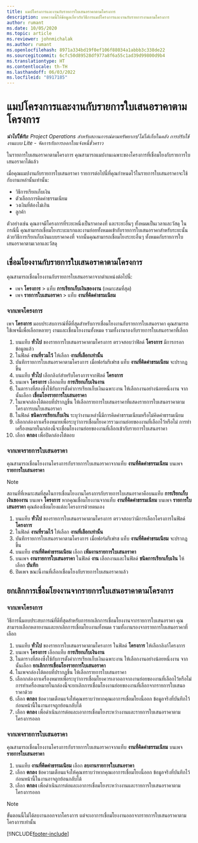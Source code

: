```yaml
---
title: แมปโครงการและงานกับรายการใบเสนอราคาตามโครงการ
description: บทความนี้ให้ข้อมูลเกี่ยวกับวิธีการแมปโครงการและงานกับรายการงานตามโครงการ
author: rumant
ms.date: 10/05/2020
ms.topic: article
ms.reviewer: johnmichalak
ms.author: rumant
ms.openlocfilehash: 8971a334bd19f0ef106f88034a1abbb3c338de22
ms.sourcegitcommit: 6cfc50d89528df977a8f6a55c1ad39d99800d9b4
ms.translationtype: HT
ms.contentlocale: th-TH
ms.lasthandoff: 06/03/2022
ms.locfileid: "8917185"
---
```

# <a name="map-projects-and-tasks-to-a-project-based-quote-line"></a>แมปโครงการและงานกับรายการใบเสนอราคาตามโครงการ

_**นำไปใช้กับ:** Project Operations สำหรับสถานการณ์ตามทรัพยากร/ไม่ได้เก็บในคลัง การปรับใช้งานแบบ Lite - จัดการกับการออกใบแจ้งหนี้ชั่วคราว_

ในรายการใบเสนอราคาตามโครงการ คุณสามารถแมปงานเฉพาะของโครงการที่เชื่อมโยงกับรายการใบเสนอราคาได้แล้ว

เมื่อคุณแมปงานกับรายการใบเสนอราคา รายการต่อไปนี้ที่คุณกำหนดไว้ในรายการใบเสนอราคาจะใช้กับงานเหล่านั้นเท่านั้น:

- วิธีการเรียกเก็บเงิน
- ตัวเลือกการคิดค่าธรรมเนียม
- วงเงินที่ต้องไม่เกิน
- ลูกค้า

ตัวอย่างเช่น คุณอาจมีโครงการที่ระยะหนึ่งเป็นราคาคงที่ และระยะอื่นๆ ทั้งหมดเป็นเวลาและวัสดุ ในกรณีนี้ คุณสามารถเชื่อมโยงระบะแรกและงานย่อยทั้งหมดเข้ากับรายการใบเสนอราคาสำหรับระยะนั้นด้วยวิธีการเรียกเก็บเงินแบบราคาคงที่ จากนั้นคุณสามารถเชื่อมโยงระยะอื่นๆ ทั้งหมดกับรายการใบเสนอราคาตามเวลาและวัสดุ

## <a name="associate-tasks-to-project-based-quote-lines"></a>เชื่อมโยงงานกับรายการใบเสนอราคาตามโครงการ

คุณสามารถเชื่อมโยงงานกับรายการใบเสนอราคาจากตำแหน่งต่อไปนี้:

- เพจ **โครงการ** > แท็บ **การเรียกเก็บเงินของงาน** (เหมาะสมที่สุด)
- เพจ **รายการใบเสนอราคา** > แท็บ **งานที่คิดค่าธรมเนียม** 

### <a name="from-the-project-page"></a>จากเพจโครงการ

เพจ **โครงการ** มอบประสบการณ์ที่ดีที่สุดสำหรับการเชื่อมโยงงานกับรายการใบเสนอราคา คุณสามารถใช้เพจนี้เพื่อเลือกหลายๆ งานและเชื่อมโยงงานทั้งหมด รวมทั้งงานรองกับรายการใบเสนอราคาที่เลือก

1. บนแท็บ **ทั่วไป** ของรายการใบเสนอราคาตามโครงการ ตรวจสอบว่าฟิลด์ **โครงการ** มีการกรอกข้อมูลแล้ว
2. ในฟิลด์ **งานที่รวมไว้** ให้เลือก **งานที่เลือกเท่านั้น**
3. บันทึกรายการใบเสนอราคาตามโครงการ เมื่อฟอร์มรีเฟรช แท็บ **งานที่คิดค่าธรมเนียม** จะปรากฏขึ้น
4. บนแท็บ **ทั่วไป** เลือกลิงก์สำหรับโครงการจากฟิลด์ **โครงการ**
5. บนเพจ **โครงการ** เลือกแท็บ **การเรียกเก็บเงินงาน**
6. ในตารางที่สองซึ่งใช้กับการตั้งค่าการเรียกเก็บเงินเฉพาะงาน ให้เลือกงานอย่างน้อยหนึ่งงาน จากนั้นเลือก **เชื่อมโยงรายการใบเสนอราคา**
7. ในเพจกล่องโต้ตอบที่ปรากฏขึ้น ให้เลือกรายการใบเสนอราคาที่แสดงรายการใบเสนอราคาตามโครงการบนใบเสนอราคา
8. ในฟิลด์ **ชนิดการเรียกเก็บเงิน** ระบุว่างานเหล่านี้มีการคิดค่าธรรมเนียมหรือไม่คิดค่าธรรมเนียม
9. เลือกกล่องกาเครื่องหมายเพื่อระบุว่าการเชื่อมโยงควรรวมงานย่อยของงานที่เลือกไว้หรือไม่ การทำเครื่องหมายในกล่องนี้จะเชื่อมโยงงานย่อยของงานที่เลือกเข้ากับรายการใบเสนอราคา
10. เลือก **ตกลง** เพื่อปิดกล่องโต้ตอบ

### <a name="from-the-quote-line-page"></a>จากเพจรายการใบเสนอราคา

คุณสามารถเชื่อมโยงงานโครงการกับรายการใบเสนอราคาจากแท็บ **งานที่คิดค่าธรรมเนียม** บนเพจ **รายการใบเสนอราคา**

>[!NOTE]
>สถานที่ที่เหมาะสมที่สุดในการเชื่อมโยงงานโครงการกับรายการใบเสนอราคาคือบนแท็บ **การเรียกเก็บเงินของงาน** บนเพจ **โครงการ** หากคุณเชื่อมโยงงานจากแท็บ **งานที่คิดค่าธรรมเนียม** บนเพจ **รายการใบเสนอราคา** คุณต้องเชื่อมโยงแต่ละโครงการด้วยตนเอง

1. บนแท็บ **ทั่วไป** ของรายการใบเสนอราคาตามโครงการ ตรวจสอบว่ามีการเลือกโครงการในฟิลด์ **โครงการ**
2. ในฟิลด์ **งานที่รวมไว้** ให้เลือก **งานที่เลือกเท่านั้น**
3. บันทึกรายการใบเสนอราคาตามโครงการ เมื่อฟอร์มรีเฟรช แท็บ **งานที่คิดค่าธรมเนียม** จะปรากฏขึ้น
4. บนแท็บ **งานที่คิดค่าธรรมเนียม** เลือก **เพิ่มงานรายการใบเสนอราคา**
5. บนเพจ **งานรายการใบเสนอราคา** ในฟิลด์ **งาน** เลือกงานและในฟิลด์ **ชนิดการเรียกเก็บเงิน** ให้เลือก **บันทึก** 
6. ปิดเพจ ขณะนี้งานที่เลือกเชื่อมโยงกับรายการใบเสนอราคาแล้ว

## <a name="disassociate-tasks-from-projectbased-quote-lines"></a>ยกเลิกการเชื่อมโยงงานจากรายการใบเสนอราคาตามโครงการ

### <a name="from-the-project-page"></a>จากเพจโครงการ

วิธีการนี้มอบประสบการณ์ที่ดีที่สุดสำหรับการยกเลิกการเชื่อมโยงงานจากรายการใบเสนอราคา คุณสามารถเลือกหลายงานและยกเลิกการเชื่อมโยงงานทั้งหมด รวมทั้งงานรองจากรายการใบเสนอราคาที่เลือก

1. บนแท็บ **ทั่วไป** ของรายการใบเสนอราคาตามโครงการ ในฟิลด์ **โครงการ** ให้เลือกลิงก์โครงการ
2. บนเพจ **โครงการ** เลือกแท็บ **การเรียกเก็บเงินงาน**
3. ในตารางที่สองซึ่งใช้กับการตั้งค่าการเรียกเก็บเงินเฉพาะงาน ให้เลือกงานอย่างน้อยหนึ่งงาน จากนั้นเลือก **ยกเลิกการเชื่อมโยงรายการใบเสนอราคา**
4. ในเพจกล่องโต้ตอบที่ปรากฏขึ้น ให้เลือกรายการใบเสนอราคา
5. เลือกกล่องกาเครื่องหมายเพื่อระบุว่าการเชื่อมโยงควรเอาออกจากงานย่อยของงานที่เลือกไว้หรือไม่ การทำเครื่องหมายในกล่องนี้จะยกเลิกการเชื่อมโยงงานย่อยของงานที่เลือกจากรายการใบเสนอราคาด้วย
6. เลือก **ตกลง** ข้อความเตือนแจ้งให้คุณทราบว่าหากคุณเอาการเชื่อมโยงนี้ออก ข้อมูลจริงที่บันทึกไว้ก่อนหน้านี้ในงานอาจถูกย้อนกลับได้ 
7. เลือก **ตกลง** เพื่อดำเนินการต่อและเอาการเชื่อมโยงระหว่างงานและรายการใบเสนอราคาตามโครงการออก

### <a name="from-the-quote-line-page"></a>จากเพจรายการใบเสนอราคา

คุณสามารถเชื่อมโยงงานโครงการกับรายการใบเสนอราคาจากแท็บ **งานที่คิดค่าธรรมเนียม** บนเพจ **รายการใบเสนอราคา**

1. บนแท็บ **งานที่คิดค่าธรรมเนียม** เลือก **ลบงานรายการใบเสนอราคา**
2. เลือก **ตกลง** ข้อความเตือนแจ้งให้คุณทราบว่าหากคุณเอาการเชื่อมโยงนี้ออก ข้อมูลจริงที่บันทึกไว้ก่อนหน้านี้ในงานอาจถูกย้อนกลับได้ 
3. เลือก **ตกลง** เพื่อดำเนินการต่อและเอาการเชื่อมโยงระหว่างงานและรายการใบเสนอราคาตามโครงการออก

>[!NOTE]
> ขั้นตอนนี้ไม่ได้ลบงานออกจากโครงการ แต่จะเอาการเชื่อมโยงงานออกจากรายการใบเสนอราคาตามโครงการเท่านั้น


[!INCLUDE[footer-include](../../includes/footer-banner.md)]